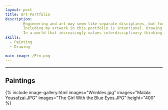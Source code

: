 ```yaml
---
layout: post
title: Art Portfolio
description:  
        Engineering and art may seem like separate disciplines, but for me, they are deeply interconnected. My art portraits reflect how I see the world, with attention to detail, structure, and emotion. Just as engineering solves problems with precision and purpose, art captures complexity and human nuance. 
        Including my artwork in this portfolio is intentional. Drawing portraits has taught me how to observe closely, think spatially, and approach challenges creatively which are skills that are just as essential in engineering as they are in the studio!
        In a world that increasingly values interdisciplinary thinking, I believe that blending art with engineering leads to more thoughtful, and human focused design. This portfolio represents not just what I can build, but how I think. Creatively, critically, and holistically.
skills: 
  - Painting
  - Drawing

main-image: /Pin.png
---
```


---
## Paintings
{% include image-gallery.html images="Wrinkles.jpg" images="Malala Yousafzai.JPG" images="The Girl With the Blue Eyes.JPG" height="400" %}
